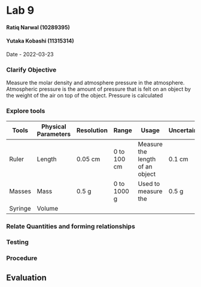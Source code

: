 # Lab 9
#### Ratiq Narwal (10289395)
#### Yutaka Kobashi (11315314)
Date - 2022-03-23



### Clarify Objective

Measure the molar density and atmosphere pressure in the atmosphere. Atmospheric pressure is the amount of pressure that is felt on an object by the weight of the air on top of the object. Pressure is calculated 


### Explore tools
| Tools   | Physical Parameters | Resolution | Range       | Usage                           | Uncertainty |
| ------- | ------------------- | ---------- | ----------- | ------------------------------- | ----------- |
| Ruler   | Length              | 0.05 cm    | 0 to 100 cm | Measure the length of an object | 0.1 cm      |
| Masses  | Mass                | 0.5 g      | 0 to 1000 g | Used to measure the             | 0.5 g       |
| Syringe | Volume              |            |             |                                 |             |

### Relate Quantities and forming relationships

### Testing

### Procedure

## Evaluation